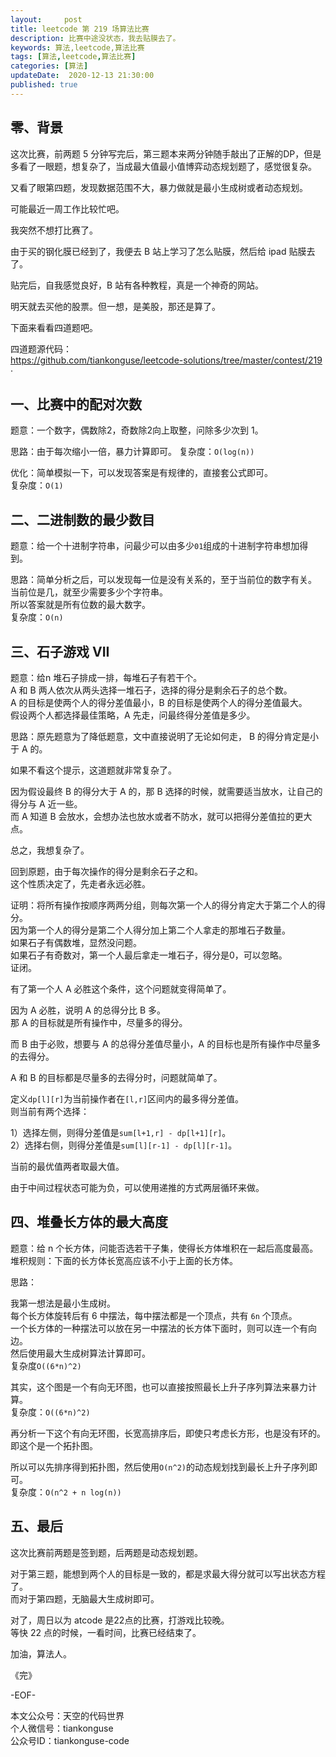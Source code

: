 ```yaml
---   
layout:     post  
title: leetcode 第 219 场算法比赛  
description: 比赛中途没状态，我去贴膜去了。   
keywords: 算法,leetcode,算法比赛  
tags: [算法,leetcode,算法比赛]    
categories: [算法]  
updateDate:  2020-12-13 21:30:00  
published: true  
---  
```



## 零、背景  


这次比赛，前两题 5 分钟写完后，第三题本来两分钟随手敲出了正解的DP，但是多看了一眼题，想复杂了，当成最大值最小值博弈动态规划题了，感觉很复杂。  


又看了眼第四题，发现数据范围不大，暴力做就是最小生成树或者动态规划。  


可能最近一周工作比较忙吧。  


我突然不想打比赛了。


由于买的钢化膜已经到了，我便去 B 站上学习了怎么贴膜，然后给 ipad 贴膜去了。  


贴完后，自我感觉良好，B 站有各种教程，真是一个神奇的网站。  


明天就去买他的股票。但一想，是美股，那还是算了。  


下面来看看四道题吧。  


四道题源代码：  
https://github.com/tiankonguse/leetcode-solutions/tree/master/contest/219  ·



## 一、比赛中的配对次数  


题意：一个数字，偶数除2，奇数除2向上取整，问除多少次到 1。  


思路：由于每次缩小一倍，暴力计算即可。
复杂度：`O(log(n))`  


优化：简单模拟一下，可以发现答案是有规律的，直接套公式即可。  
复杂度：`O(1)`  


## 二、二进制数的最少数目  


题意：给一个十进制字符串，问最少可以由多少`01`组成的十进制字符串想加得到。  


思路：简单分析之后，可以发现每一位是没有关系的，至于当前位的数字有关。  
当前位是几，就至少需要多少个字符串。  
所以答案就是所有位数的最大数字。  
复杂度：`O(n)`  


## 三、石子游戏 VII  


题意：给n 堆石子排成一排，每堆石子有若干个。  
A 和 B 两人依次从两头选择一堆石子，选择的得分是剩余石子的总个数。  
A 的目标是使两个人的得分差值最小，B 的目标是使两个人的得分差值最大。  
假设两个人都选择最佳策略，A 先走，问最终得分差值是多少。  


思路：原先题意为了降低题意，文中直接说明了无论如何走， B 的得分肯定是小于 A 的。  


如果不看这个提示，这道题就非常复杂了。  


因为假设最终 B 的得分大于 A 的，那 B 选择的时候，就需要适当放水，让自己的得分与 A 近一些。  
而 A 知道 B 会放水，会想办法也放水或者不防水，就可以把得分差值拉的更大点。  

总之，我想复杂了。  


回到原题，由于每次操作的得分是剩余石子之和。  
这个性质决定了，先走者永远必胜。  


证明：将所有操作按顺序两两分组，则每次第一个人的得分肯定大于第二个人的得分。  
因为第一个人的得分是第二个人得分加上第二个人拿走的那堆石子数量。  
如果石子有偶数堆，显然没问题。  
如果石子有奇数对，第一个人最后拿走一堆石子，得分是0，可以忽略。  
证闭。  


有了第一个人 A 必胜这个条件，这个问题就变得简单了。  


因为 A 必胜，说明 A 的总得分比 B 多。  
那 A 的目标就是所有操作中，尽量多的得分。  


而 B 由于必败，想要与 A 的总得分差值尽量小，A 的目标也是所有操作中尽量多的去得分。  


A 和 B 的目标都是尽量多的去得分时，问题就简单了。  


定义`dp[l][r]`为当前操作者在`[l,r]`区间内的最多得分差值。  
则当前有两个选择：  


1）选择左侧，则得分差值是`sum[l+1,r] - dp[l+1][r]`。  
2）选择右侧，则得分差值是`sum[l][r-1] - dp[l][r-1]`。  


当前的最优值两者取最大值。  


由于中间过程状态可能为负，可以使用递推的方式两层循环来做。  


## 四、堆叠长方体的最大高度  

题意：给 n 个长方体，问能否选若干子集，使得长方体堆积在一起后高度最高。  
堆积规则：下面的长方体长宽高应该不小于上面的长方体。  


思路：


我第一想法是最小生成树。  
每个长方体旋转后有 6 中摆法，每中摆法都是一个顶点，共有 `6n` 个顶点。  
一个长方体的一种摆法可以放在另一中摆法的长方体下面时，则可以连一个有向边。  
然后使用最大生成树算法计算即可。  
复杂度`O((6*n)^2)`  


其实，这个图是一个有向无环图，也可以直接按照最长上升子序列算法来暴力计算。  
复杂度：`O((6*n)^2)`  


再分析一下这个有向无环图，长宽高排序后，即使只考虑长方形，也是没有环的。  
即这个是一个拓扑图。  


所以可以先排序得到拓扑图，然后使用`O(n^2)`的动态规划找到最长上升子序列即可。  
复杂度：`O(n^2 + n log(n))`


## 五、最后  


这次比赛前两题是签到题，后两题是动态规划题。  


对于第三题，能想到两个人的目标是一致的，都是求最大得分就可以写出状态方程了。  
而对于第四题，无脑最大生成树即可。  


对了，周日以为 atcode 是22点的比赛，打游戏比较晚。  
等快 22 点的时候，一看时间，比赛已经结束了。  



加油，算法人。  


《完》  


-EOF-  



本文公众号：天空的代码世界  
个人微信号：tiankonguse  
公众号ID：tiankonguse-code  
  

